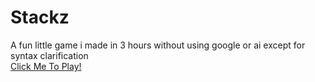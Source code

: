 # Stackz
A fun little game i made in 3 hours without using google or ai except for syntax clarification
<br>
[Click Me To Play!](https://landycodes.github.io/Stackz/)
